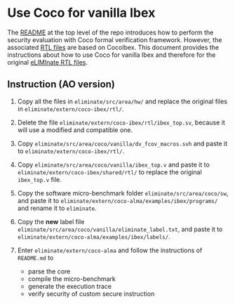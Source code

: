# Use Coco for vanilla Ibex 

The [README](../../../../README.md#security-evaluation) at the top level of the
repo introduces how to perform the security evaluation with Coco formal
verification framework. However, the associated [RTL files](../hw/) are based on
CocoIbex. This document provides the instructions about how to use Coco for
vanilla Ibex and therefore for the original [eLIMInate RTL files](../../hw/). 

## Instruction (AO version)

1. Copy all the files in `eliminate/src/area/hw/` and replace the original files
   in `eliminate/extern/coco-ibex/rtl/`.

2. Delete the file `eliminate/extern/coco-ibex/rtl/ibex_top.sv`, because it will
   use a modified and compatible one.

3. Copy `eliminate/src/area/coco/vanilla/dv_fcov_macros.svh` and paste it to
   `eliminate/extern/coco-ibex/rtl/`.

4. Copy `eliminate/src/area/coco/vanilla/ibex_top.v` and paste it to
   `eliminate/extern/coco-ibex/shared/rtl/` to replace the original `ibex_top.v`
   file.

5. Copy the software micro-benchmark folder `eliminate/src/area/coco/sw`, and
   paste it to `eliminate/extern/coco-alma/examples/ibex/programs/` and rename
   it to `eliminate`.

6. Copy the **new** label file
   `eliminate/src/area/coco/vanilla/eliminate_label.txt`, and paste it to
   `eliminate/extern/coco-alma/examples/ibex/labels/`.

7. Enter `eliminate/extern/coco-alma` and follow the instructions of `README.md`
   to 
    - parse the core 
    - compile the micro-benchmark
    - generate the execution trace  
    - verify security of custom secure instruction 
